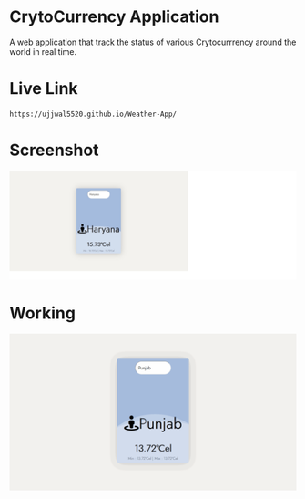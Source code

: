 # CrytoCurrency Application

A web application that track the status of various Crytocurrrency around the world in real time.

# Live Link
```
https://ujjwal5520.github.io/Weather-App/
```

# Screenshot
![Scrrenshot](ss_1.jpg)
 
# Working
![Scrrenshot](gif_1.gif)


